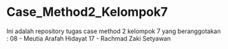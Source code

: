 # Case_Method2_Kelompok7
Ini adalah repository tugas case method 2 kelompok 7 yang beranggotakan :
08 - Meutia Arafah Hidayat
17 - Rachmad Zaki Setyawan
